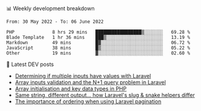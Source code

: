 📊 Weekly development breakdown
<!--START_SECTION:waka-->

```text
From: 30 May 2022 - To: 06 June 2022

PHP              8 hrs 29 mins   █████████████████▒░░░░░░░   69.28 %
Blade Template   1 hr 36 mins    ███▒░░░░░░░░░░░░░░░░░░░░░   13.19 %
Markdown         49 mins         █▓░░░░░░░░░░░░░░░░░░░░░░░   06.72 %
JavaScript       38 mins         █▒░░░░░░░░░░░░░░░░░░░░░░░   05.22 %
Other            19 mins         ▓░░░░░░░░░░░░░░░░░░░░░░░░   02.60 %
```

<!--END_SECTION:waka-->

📕 Latest DEV posts
<!-- BLOG-POST-LIST:START -->
- [Determining if multiple inputs have values with Laravel](https://dev.to/michaelvickersuk/determining-if-multiple-inputs-have-values-with-laravel-km6)
- [Array inputs validation and the N+1 query problem in Laravel](https://dev.to/michaelvickersuk/array-inputs-validation-and-the-n1-query-problem-in-laravel-2agb)
- [Array initialisation and key data types in PHP](https://dev.to/michaelvickersuk/array-initialisation-and-key-data-types-in-php-1e5b)
- [Same string, different output... how Laravel&#39;s slug &amp; snake helpers differ](https://dev.to/michaelvickersuk/same-string-different-output-how-laravels-slug-snake-helpers-differ-1ccj)
- [The importance of ordering when using Laravel pagination](https://dev.to/michaelvickersuk/the-importance-of-ordering-when-using-laravel-pagination-1e37)
<!-- BLOG-POST-LIST:END -->
